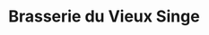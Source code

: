 ---
title: "Brasserie du Vieux Singe"
url: /saint-jacques-de-la-lande/brasserie-du-vieux-singe/
shop: Spirituosen
---